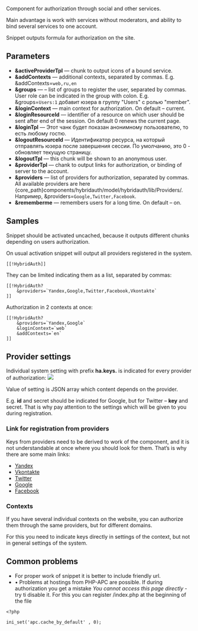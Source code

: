 Component for authorization through social and other services.

Main advantage is work with services without moderators, and ability to bind several services to one account.

Snippet outputs formula for authorization on the site.

## Parameters
* **&activeProviderTpl** — chunk to output icons of a bound service.
* **&addContexts** — additional contexts, separated by commas. E.g. &addContexts=`web,ru,en`
* **&groups** — – list of groups to register the user, separated by commas. User role can be indicated in the group with colon. E.g. &groups=`Users:1` добавит юзера в группу "Users" с ролью "member".
* **&loginContext** — main context for authorization. On default – current.
* **&loginResourceId** — identifier of a resource on which user should be sent after end of the session. On default 0 renews the current page.
* **&loginTpl** — Этот чанк будет показан анонимному пользователю, то есть любому гостю.
* **&logoutResourceId** — Идентификатор ресурса, на который отправлять юзера после завершения сессии. По умолчанию, это 0 - обновляет текущую страницу.
* **&logoutTpl** — this chunk will be shown to an anonymous user.
* **&providerTpl** — chank to output links for authorization, or binding of server to the account.
* **&providers** — list of providers for authorization, separated by commas. All available providers are here {core_path}components/hybridauth/model/hybridauth/lib/Providers/. Например, &providers=`Google,Twitter,Facebook`.
* **&rememberme** — remembers users for a long time. On default – on.

## Samples
Snippet should be activated uncached, because it outputs different chunks depending on users authorization.

On usual activation snippet will output all providers registered in the system.
```
[[!HybridAuth]]
```

They can be limited indicating them as a list, separated by commas:
```
[[!HybridAuth?
    &providers=`Yandex,Google,Twitter,Facebook,Vkontakte`
]]
```

Authorization in 2 contexts at once:
```
[[!HybridAuth?
    &providers=`Yandex,Google`
    &loginContext=`web`
    &addContexts=`en`
]]
```

## Provider settings
Individual system setting with prefix **ha.keys.** is indicated for every provider of authorization:
[![](http://st.bezumkin.ru/files/0/6/3/063adfe9b80ed7c6053b97e3818e0e0bs.jpg)](http://st.bezumkin.ru/files/0/6/3/063adfe9b80ed7c6053b97e3818e0e0b.png)

Value of setting is JSON array which content depends on the provider.

E.g. **id** and secret should be indicated for Google, but for Twitter – **key** and secret.
That is why pay attention to the settings which will be given to you during registration.


### Link for registration from providers
Keys from providers need to be derived to work of the component, and it is not understandable at once where you should look for them. That’s is why there are some main links:

* [Yandex][1]
* [Vkontakte][2]
* [Twitter][3]
* [Google][4]
* [Facebook][5]

### Contexts
If you have several individual contexts on the website, you can authorize them through the same providers, but for different domains.

For this you need to indicate keys directly in settings of the context, but not in general settings of the system.

## Common problems
* For proper work of snippet it is better to include friendly url.
* •	Problems at hostings from PHP-APC are possible. If during authorization you get a mistake *You cannot access this page directly* - try ti disable it.
For this you can register /index.php at the beginning of the file
```
<?php

ini_set('apc.cache_by_default' , 0);
```


[1]: https://oauth.yandex.ru/client/new
[2]: http://vk.com/editapp?act=create
[3]: https://dev.twitter.com/apps/new
[4]: https://dev.twitter.com/apps/new
[5]: https://developers.facebook.com/apps
